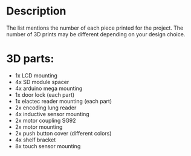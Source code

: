 # Description
The list mentions the number of each piece printed for the project. The number of 3D prints may be different depending on your design choice.
# 3D parts:
- 1x LCD mounting
- 4x SD module spacer
- 4x arduino mega mounting
- 1x door lock (each part)
- 1x elactec reader mounting (each part)
- 2x encoding lung reader
- 4x inductive sensor mounting
- 2x motor coupling SG92
- 2x motor mounting
- 2x push button cover (different colors)
- 4x shelf bracket
- 8x touch sensor mounting
